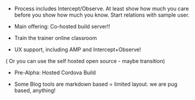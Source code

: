 
* Process includes Intercept/Observe. At least show how much you care before you show how much you know. Start relations with sample user.

* Main offering: Co-hosted build server!!

* Train the trainer online classroom

* UX support, including AMP and Intercept+Observe!

( Or you can use the self hosted open source - maybe transition)

* Pre-Alpha: Hosted Cordova Build

* Some Blog tools are markdown based = limited layout. we are pug based, anything!

